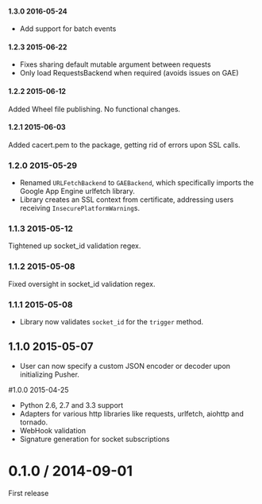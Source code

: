 
#### 1.3.0 2016-05-24

* Add support for batch events

#### 1.2.3 2015-06-22

* Fixes sharing default mutable argument between requests
* Only load RequestsBackend when required (avoids issues on GAE)

#### 1.2.2 2015-06-12

Added Wheel file publishing. No functional changes.

#### 1.2.1 2015-06-03

Added cacert.pem to the package, getting rid of errors upon SSL calls.

### 1.2.0 2015-05-29

* Renamed `URLFetchBackend` to `GAEBackend`, which specifically imports the Google App Engine urlfetch library. 
* Library creates an SSL context from certificate, addressing users receiving `InsecurePlatformWarning`s.

### 1.1.3 2015-05-12

Tightened up socket_id validation regex.

### 1.1.2 2015-05-08

Fixed oversight in socket_id validation regex.

### 1.1.1 2015-05-08

* Library now validates `socket_id` for the `trigger` method.

## 1.1.0 2015-05-07

* User can now specify a custom JSON encoder or decoder upon initializing Pusher.

#1.0.0 2015-04-25

* Python 2.6, 2.7 and 3.3 support
* Adapters for various http libraries like requests, urlfetch, aiohttp and
  tornado.
* WebHook validation
* Signature generation for socket subscriptions

0.1.0 / 2014-09-01
==================

First release
